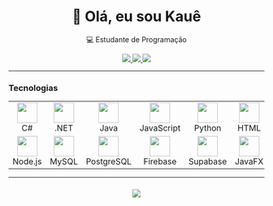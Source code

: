 <h1 align="center">👋 Olá, eu sou Kauê</h1>

<p align="center">
  💻 Estudante de Programação <br>
</p>

<p align="center">
  <a href="https://www.behance.net/kaucardoso1">
    <img src="https://img.shields.io/badge/-Behance-333333?style=flat&logo=behance&logoColor=1769ff"/>
  </a>
  
  <a href="https://www.instagram.com/kauecrdso/">
    <img src="https://img.shields.io/badge/-Instagram-333333?style=flat&logo=instagram&logoColor=E4405F"/>
  </a>
  
  <a href="https://www.linkedin.com/in/kauê-cardoso">
    <img src="https://img.shields.io/badge/-LinkedIn-333333?style=flat&logo=linkedin&logoColor=0077B5"/>
  </a>
</p>

---
### Tecnologias
<table align="center">
<tr>
  <td align="center"><img src="https://skillicons.dev/icons?i=cs&theme=dark&titles=true" width="40"/><br>C#</td>
  <td align="center"><img src="https://skillicons.dev/icons?i=dotnet&theme=dark&titles=true" width="40"/><br>.NET</td>
  <td align="center"><img src="https://skillicons.dev/icons?i=java&theme=dark&titles=true" width="40"/><br>Java</td>
  <td align="center"><img src="https://skillicons.dev/icons?i=javascript&theme=dark&titles=true" width="40"/><br>JavaScript</td>
  <td align="center"><img src="https://skillicons.dev/icons?i=python&theme=dark&titles=true" width="40"/><br>Python</td>
  <td align="center"><img src="https://skillicons.dev/icons?i=html&theme=dark&titles=true" width="40"/><br>HTML</td>
  <td align="center"><img src="https://skillicons.dev/icons?i=css&theme=dark&titles=true" width="40"/><br>CSS</td>
</tr>
<tr>
  <td align="center"><img src="https://skillicons.dev/icons?i=nodejs&theme=dark&titles=true" width="40"/><br>Node.js</td>
  <td align="center"><img src="https://skillicons.dev/icons?i=mysql&theme=dark&titles=true" width="40"/><br>MySQL</td>
  <td align="center"><img src="https://skillicons.dev/icons?i=postgres&theme=dark&titles=true" width="40"/><br>PostgreSQL</td>
  <td align="center"><img src="https://skillicons.dev/icons?i=firebase&theme=dark&titles=true" width="40"/><br>Firebase</td>
  <td align="center"><img src="https://skillicons.dev/icons?i=supabase&theme=dark&titles=true" width="40"/><br>Supabase</td>
  <td align="center"><img src="https://skillicons.dev/icons?i=java&theme=dark&titles=true" width="40"/><br>JavaFX</td>
  <td align="center"><img src="https://skillicons.dev/icons?i=figma&theme=dark&titles=true" width="40"/><br>Figma</td>
</tr>
</table>

---
### 

<p align="center">
  <img src="https://github-readme-stats.vercel.app/api/top-langs/?username=kaueneto&theme=dark&hide_border=true&layout=compact&langs_count=8"/>
</p>

